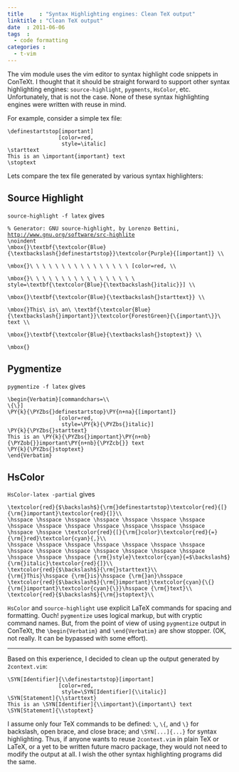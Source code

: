 ```yaml
---
title     : "Syntax Highlighting engines: Clean TeX output"
linktitle : "Clean TeX output"
date  : 2011-06-06
tags  :
  - code formatting
categories :
  - t-vim 
---
```


The vim module uses the vim editor to syntax highlight code snippets in
ConTeXt. I thought that it should be straight forward to support other syntax
highlighting engines: `source-highlight`, `pygments`, `HsColor`, etc. Unfortunately,
that is not the case. None of these syntax highlighting engines were written
with reuse in mind.

<!--more-->

For example, consider a simple tex file:

```
\definestartstop[important]
                [color=red,
                 style=\italic]
\starttext
This is an \important{important} text
\stoptext
```

Lets compare the tex file generated by various syntax highlighters:

## Source Highlight

`source-highlight -f latex` gives

<!--
```
% Generator: GNU source-highlight, by Lorenzo Bettini, http://www.gnu.org/software/src-highlite
\noindent
\mbox{}\textbf{\textcolor{Blue}{\textbackslash{}definestartstop}}\textcolor{Purple}{[important]} \\
 
\mbox{}\ \ \ \ \ \ \ \ \ \ \ \ \ \ \ \ [color=red, \\
 
\mbox{}\ \ \ \ \ \ \ \ \ \ \ \ \ \ \ \ \ style=\textbf{\textcolor{Blue}{\textbackslash{}italic}}] \\
 
\mbox{}\textbf{\textcolor{Blue}{\textbackslash{}starttext}} \\
 
\mbox{}This\ is\ an\ \textbf{\textcolor{Blue}{\textbackslash{}important}}\textcolor{ForestGreen}{\{important\}}\ text \\
 
\mbox{}\textbf{\textcolor{Blue}{\textbackslash{}stoptext}} \\
 
\mbox{}
```
-->

<pre><code>% Generator: GNU source-highlight, by Lorenzo Bettini, <a href="http://www.gnu.org/software/src-highlite">http://www.gnu.org/software/src-highlite</a>
<span class="Statement">\noindent</span>
<span class="Statement">\mbox</span>{}<span class="Statement">\textbf</span>{<span class="Statement">\textcolor</span>{Blue}{<span class="Statement">\textbackslash</span>{}definestartstop}}<span class="Statement">\textcolor</span>{Purple}{[important]} <span class="Special">\\</span>

<span class="Statement">\mbox</span>{}<span class="Special">\ \ \ \ \ \ \ \ \ \ \ \ \ \ \ \ </span>[color=red, <span class="Special">\\</span>

<span class="Statement">\mbox</span>{}<span class="Special">\ \ \ \ \ \ \ \ \ \ \ \ \ \ \ \ \ </span>style=<span class="Statement">\textbf</span>{<span class="Statement">\textcolor</span>{Blue}{<span class="Statement">\textbackslash</span>{}italic}}] <span class="Special">\\</span>

<span class="Statement">\mbox</span>{}<span class="Statement">\textbf</span>{<span class="Statement">\textcolor</span>{Blue}{<span class="Statement">\textbackslash</span>{}starttext}} <span class="Special">\\</span>

<span class="Statement">\mbox</span>{}This<span class="Special">\ </span>is<span class="Special">\ </span>an<span class="Special">\ </span><span class="Statement">\textbf</span>{<span class="Statement">\textcolor</span>{Blue}{<span class="Statement">\textbackslash</span>{}important}}<span class="Statement">\textcolor</span>{ForestGreen}{<span class="Special">\{</span>important<span class="Special">\}</span>}<span class="Special">\ </span>text <span class="Special">\\</span>

<span class="Statement">\mbox</span>{}<span class="Statement">\textbf</span>{<span class="Statement">\textcolor</span>{Blue}{<span class="Statement">\textbackslash</span>{}stoptext}} <span class="Special">\\</span>

<span class="Statement">\mbox</span>{}</code></pre>

## Pygmentize

`pygmentize -f latex` gives

<!--
```
\begin{Verbatim}[commandchars=\\
\{\}]
\PY{k}{\PYZbs{}definestartstop}\PY{n+na}{[important]}
                [color=red,
                 style=\PY{k}{\PYZbs{}italic}]
\PY{k}{\PYZbs{}starttext}
This is an \PY{k}{\PYZbs{}important}\PY{n+nb}{\PYZob{}}important\PY{n+nb}{\PYZcb{}} text
\PY{k}{\PYZbs{}stoptext}
\end{Verbatim}
```
-->

<pre><code><span class="Statement">\begin</span>{Verbatim}[commandchars=<span class="Special">\\</span>
<span class="Special">\{\}</span>]
<span class="Statement">\PY</span>{k}{<span class="Statement">\PYZbs</span>{}definestartstop}<span class="Statement">\PY</span>{n+na}{[important]}
                [color=red,
                 style=<span class="Statement">\PY</span>{k}{<span class="Statement">\PYZbs</span>{}italic}]
<span class="Statement">\PY</span>{k}{<span class="Statement">\PYZbs</span>{}starttext}
This is an <span class="Statement">\PY</span>{k}{<span class="Statement">\PYZbs</span>{}important}<span class="Statement">\PY</span>{n+nb}{<span class="Statement">\PYZob</span>{}}important<span class="Statement">\PY</span>{n+nb}{<span class="Statement">\PYZcb</span>{}} text
<span class="Statement">\PY</span>{k}{<span class="Statement">\PYZbs</span>{}stoptext}
<span class="Statement">\end</span>{Verbatim}</code></pre>

## HsColor

`HsColor-latex -partial` gives

<!--
```
\textcolor{red}{$\backslash$}{\rm{}definestartstop}\textcolor{red}{[}{\rm{}important}\textcolor{red}{]}\\
\hsspace \hsspace \hsspace \hsspace \hsspace \hsspace \hsspace \hsspace \hsspace \hsspace \hsspace \hsspace \hsspace \hsspace \hsspace \hsspace \textcolor{red}{[}{\rm{}color}\textcolor{red}{=}{\rm{}red}\textcolor{cyan}{,}\\
\hsspace \hsspace \hsspace \hsspace \hsspace \hsspace \hsspace \hsspace \hsspace \hsspace \hsspace \hsspace \hsspace \hsspace \hsspace \hsspace \hsspace {\rm{}style}\textcolor{cyan}{=$\backslash$}{\rm{}italic}\textcolor{red}{]}\\
\textcolor{red}{$\backslash$}{\rm{}starttext}\\
{\rm{}This}\hsspace {\rm{}is}\hsspace {\rm{}an}\hsspace \textcolor{red}{$\backslash$}{\rm{}important}\textcolor{cyan}{\{}{\rm{}important}\textcolor{cyan}{\}}\hsspace {\rm{}text}\\
\textcolor{red}{$\backslash$}{\rm{}stoptext}\\
```
-->

<pre><code><span class="Statement">\textcolor</span>{red}{<span class="String">$</span><span class="Statement">\backslash</span><span class="String">$</span>}{<span class="Statement">\rm</span>{}definestartstop}<span class="Statement">\textcolor</span>{red}{[}{<span class="Statement">\rm</span>{}important}<span class="Statement">\textcolor</span>{red}{]}<span class="Special">\\</span>
<span class="Statement">\hsspace</span> <span class="Statement">\hsspace</span> <span class="Statement">\hsspace</span> <span class="Statement">\hsspace</span> <span class="Statement">\hsspace</span> <span class="Statement">\hsspace</span> <span class="Statement">\hsspace</span> <span class="Statement">\hsspace</span> <span class="Statement">\hsspace</span> <span class="Statement">\hsspace</span> <span class="Statement">\hsspace</span> <span class="Statement">\hsspace</span> <span class="Statement">\hsspace</span> <span class="Statement">\hsspace</span> <span class="Statement">\hsspace</span> <span class="Statement">\hsspace</span> <span class="Statement">\textcolor</span>{red}{[}{<span class="Statement">\rm</span>{}color}<span class="Statement">\textcolor</span>{red}{=}{<span class="Statement">\rm</span>{}red}<span class="Statement">\textcolor</span>{cyan}{,}<span class="Special">\\</span>
<span class="Statement">\hsspace</span> <span class="Statement">\hsspace</span> <span class="Statement">\hsspace</span> <span class="Statement">\hsspace</span> <span class="Statement">\hsspace</span> <span class="Statement">\hsspace</span> <span class="Statement">\hsspace</span> <span class="Statement">\hsspace</span> <span class="Statement">\hsspace</span> <span class="Statement">\hsspace</span> <span class="Statement">\hsspace</span> <span class="Statement">\hsspace</span> <span class="Statement">\hsspace</span> <span class="Statement">\hsspace</span> <span class="Statement">\hsspace</span> <span class="Statement">\hsspace</span> <span class="Statement">\hsspace</span> {<span class="Statement">\rm</span>{}style}<span class="Statement">\textcolor</span>{cyan}{=<span class="String">$</span><span class="Statement">\backslash</span><span class="String">$</span>}{<span class="Statement">\rm</span>{}italic}<span class="Statement">\textcolor</span>{red}{]}<span class="Special">\\</span>
<span class="Statement">\textcolor</span>{red}{<span class="String">$</span><span class="Statement">\backslash</span><span class="String">$</span>}{<span class="Statement">\rm</span>{}starttext}<span class="Special">\\</span>
{<span class="Statement">\rm</span>{}This}<span class="Statement">\hsspace</span> {<span class="Statement">\rm</span>{}is}<span class="Statement">\hsspace</span> {<span class="Statement">\rm</span>{}an}<span class="Statement">\hsspace</span> <span class="Statement">\textcolor</span>{red}{<span class="String">$</span><span class="Statement">\backslash</span><span class="String">$</span>}{<span class="Statement">\rm</span>{}important}<span class="Statement">\textcolor</span>{cyan}{<span class="Special">\{</span>}{<span class="Statement">\rm</span>{}important}<span class="Statement">\textcolor</span>{cyan}{<span class="Special">\}</span>}<span class="Statement">\hsspace</span> {<span class="Statement">\rm</span>{}text}<span class="Special">\\</span>
<span class="Statement">\textcolor</span>{red}{<span class="String">$</span><span class="Statement">\backslash</span><span class="String">$</span>}{<span class="Statement">\rm</span>{}stoptext}<span class="Special">\\</span></code></pre>

`HsColor` and `source-highlight` use explicit LaTeX commands for spacing and formatting. Ouch! `pygmentize` uses logical markup, but with cryptic command names. But, from the point of view of using `pygmentize` output in ConTeXt, the `\begin{Verbatim}` and `\end{Verbatim}` are show stopper. (OK, not really. It can be bypassed with some effort).

---

Based on this experience, I decided to clean up the output generated by `2context.vim`:

<!--
```
\SYN[Identifier]{\\definestartstop}[important]
                [color=red,
                 style=\SYN[Identifier]{\\italic}]
\SYN[Statement]{\\starttext}
This is an \SYN[Identifier]{\\important}\{important\} text
\SYN[Statement]{\\stoptext}
```
-->

<pre><code><span class="Statement">\SYN</span><span class="Delimiter">[</span>Identifier<span class="Delimiter">]{</span><span class="Special">\\</span>definestartstop<span class="Delimiter">}[</span>important<span class="Delimiter">]</span>
                <span class="Delimiter">[</span>color=red,
                 style=<span class="Statement">\SYN</span><span class="Delimiter">[</span>Identifier<span class="Delimiter">]{</span><span class="Special">\\</span>italic<span class="Delimiter">}]</span>
<span class="Statement">\SYN</span><span class="Delimiter">[</span>Statement<span class="Delimiter">]{</span><span class="Special">\\</span>starttext<span class="Delimiter">}</span>
This is an <span class="Statement">\SYN</span><span class="Delimiter">[</span>Identifier<span class="Delimiter">]{</span><span class="Special">\\</span>important<span class="Delimiter">}</span><span class="Special">\{</span>important<span class="Special">\}</span> text
<span class="Statement">\SYN</span><span class="Delimiter">[</span>Statement<span class="Delimiter">]{</span><span class="Special">\\</span>stoptext<span class="Delimiter">}</span></code></pre>

I assume only four TeX commands to be defined: `\`, `\{`, and `\}` for
backslash, open brace, and close brace; and `\SYN[...]{...}` for syntax
highlighting. Thus, if anyone wants to reuse `2context.vim` in plain TeX or
LaTeX, or a yet to be written future macro package, they would not need to
modify the output at all. I wish the other syntax highlighting programs did
the same.
